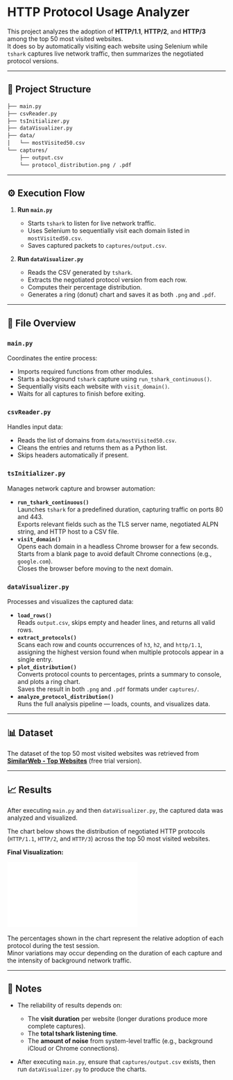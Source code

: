 # HTTP Protocol Usage Analyzer

This project analyzes the adoption of **HTTP/1.1**, **HTTP/2**, and **HTTP/3** among the top 50 most visited websites.  
It does so by automatically visiting each website using Selenium while `tshark` captures live network traffic, then summarizes the negotiated protocol versions.

---

## 📂 Project Structure
```markdown
├── main.py
├── csvReader.py
├── tsInitializer.py
├── dataVisualizer.py
├── data/
│   └── mostVisited50.csv
└── captures/
    ├── output.csv
    └── protocol_distribution.png / .pdf
```
---

## ⚙️ Execution Flow

1. **Run `main.py`**  
   - Starts `tshark` to listen for live network traffic.  
   - Uses Selenium to sequentially visit each domain listed in `mostVisited50.csv`.  
   - Saves captured packets to `captures/output.csv`.

2. **Run `dataVisualizer.py`**  
   - Reads the CSV generated by `tshark`.  
   - Extracts the negotiated protocol version from each row.  
   - Computes their percentage distribution.  
   - Generates a ring (donut) chart and saves it as both `.png` and `.pdf`.

---

## 🧩 File Overview

### `main.py`
Coordinates the entire process:
- Imports required functions from other modules.
- Starts a background `tshark` capture using `run_tshark_continuous()`.
- Sequentially visits each website with `visit_domain()`.
- Waits for all captures to finish before exiting.

### `csvReader.py`
Handles input data:
- Reads the list of domains from `data/mostVisited50.csv`.
- Cleans the entries and returns them as a Python list.
- Skips headers automatically if present.

### `tsInitializer.py`
Manages network capture and browser automation:
- **`run_tshark_continuous()`**  
  Launches `tshark` for a predefined duration, capturing traffic on ports 80 and 443.  
  Exports relevant fields such as the TLS server name, negotiated ALPN string, and HTTP host to a CSV file.
- **`visit_domain()`**  
  Opens each domain in a headless Chrome browser for a few seconds.  
  Starts from a blank page to avoid default Chrome connections (e.g., `google.com`).  
  Closes the browser before moving to the next domain.

### `dataVisualizer.py`
Processes and visualizes the captured data:
- **`load_rows()`**  
  Reads `output.csv`, skips empty and header lines, and returns all valid rows.
- **`extract_protocols()`**  
  Scans each row and counts occurrences of `h3`, `h2`, and `http/1.1`, assigning the highest version found when multiple protocols appear in a single entry.
- **`plot_distribution()`**  
  Converts protocol counts to percentages, prints a summary to console, and plots a ring chart.  
  Saves the result in both `.png` and `.pdf` formats under `captures/`.
- **`analyze_protocol_distribution()`**  
  Runs the full analysis pipeline — loads, counts, and visualizes data.

---

## 📊 Dataset

The dataset of the top 50 most visited websites was retrieved from  
**[SimilarWeb - Top Websites](https://www.similarweb.com/top-websites/)** (free trial version).

---

## 📈 Results

After executing `main.py` and then `dataVisualizer.py`, the captured data was analyzed and visualized.

The chart below shows the distribution of negotiated HTTP protocols (`HTTP/1.1`, `HTTP/2`, and `HTTP/3`) across the top 50 most visited websites.

**Final Visualization:**

![Protocol Distribution Chart](captures/protocol_distribution.pdf)

The percentages shown in the chart represent the relative adoption of each protocol during the test session.  
Minor variations may occur depending on the duration of each capture and the intensity of background network traffic.

---

## 🧠 Notes

- The reliability of results depends on:
  - The **visit duration** per website (longer durations produce more complete captures).  
  - The **total tshark listening time**.  
  - The **amount of noise** from system-level traffic (e.g., background iCloud or Chrome connections).

- After executing `main.py`, ensure that `captures/output.csv` exists, then run `dataVisualizer.py` to produce the charts.
